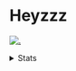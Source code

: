 # Heyzzz  

[![.](https://skillicons.dev/icons?i=js,java)](https://skillicons.dev)  

<details>
<summary>Stats</summary
<!--START_SECTION:waka-->

```txt
TypeScript     9 hrs 16 mins   █████████▒░░░░░░░░░░░░░░░   37.37 %
CSS            7 hrs 8 mins    ███████▒░░░░░░░░░░░░░░░░░   28.79 %
Rust           4 hrs 53 mins   █████░░░░░░░░░░░░░░░░░░░░   19.74 %
JavaScript     1 hr 7 mins     █░░░░░░░░░░░░░░░░░░░░░░░░   04.51 %
C++            43 mins         ▓░░░░░░░░░░░░░░░░░░░░░░░░   02.89 %
```

<!--END_SECTION:waka-->
</details>
